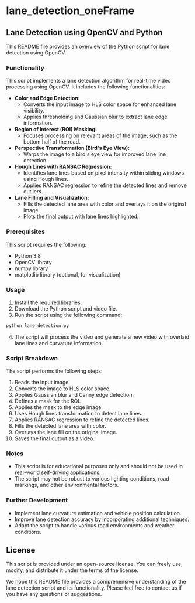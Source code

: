 # lane_detection_oneFrame

## Lane Detection using OpenCV and Python

This README file provides an overview of the Python script for lane detection using OpenCV.

### Functionality

This script implements a lane detection algorithm for real-time video processing using OpenCV. It includes the following functionalities:

* **Color and Edge Detection:**
    * Converts the input image to HLS color space for enhanced lane visibility.
    * Applies thresholding and Gaussian blur to extract lane edge information.
* **Region of Interest (ROI) Masking:**
    * Focuses processing on relevant areas of the image, such as the bottom half of the road.
* **Perspective Transformation (Bird's Eye View):**
    * Warps the image to a bird's eye view for improved lane line detection.
* **Hough Lines with RANSAC Regression:**
    * Identifies lane lines based on pixel intensity within sliding windows using Hough lines.
    * Applies RANSAC regression to refine the detected lines and remove outliers.
* **Lane Filling and Visualization:**
    * Fills the detected lane area with color and overlays it on the original image.
    * Plots the final output with lane lines highlighted.

### Prerequisites

This script requires the following:

* Python 3.8
* OpenCV library
* numpy library
* matplotlib library (optional, for visualization)

### Usage

1. Install the required libraries.
2. Download the Python script and video file.
3. Run the script using the following command:

```python
python lane_detection.py
```

4. The script will process the video and generate a new video with overlaid lane lines and curvature information.

### Script Breakdown

The script performs the following steps:

1. Reads the input image.
2. Converts the image to HLS color space.
3. Applies Gaussian blur and Canny edge detection.
4. Defines a mask for the ROI.
5. Applies the mask to the edge image.
6. Uses Hough lines transformation to detect lane lines.
7. Applies RANSAC regression to refine the detected lines.
8. Fills the detected lane area with color.
9. Overlays the lane fill on the original image.
10. Saves the final output as a video.

### Notes

* This script is for educational purposes only and should not be used in real-world self-driving applications.
* The script may not be robust to various lighting conditions, road markings, and other environmental factors.

### Further Development

* Implement lane curvature estimation and vehicle position calculation.
* Improve lane detection accuracy by incorporating additional techniques.
* Adapt the script to handle various road environments and weather conditions.

## License

This script is provided under an open-source license. You can freely use, modify, and distribute it under the terms of the license.

We hope this README file provides a comprehensive understanding of the lane detection script and its functionality. Please feel free to contact us if you have any questions or suggestions.
